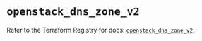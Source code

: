 # `openstack_dns_zone_v2`

Refer to the Terraform Registry for docs: [`openstack_dns_zone_v2`](https://registry.terraform.io/providers/terraform-provider-openstack/openstack/3.0.0/docs/resources/dns_zone_v2).
